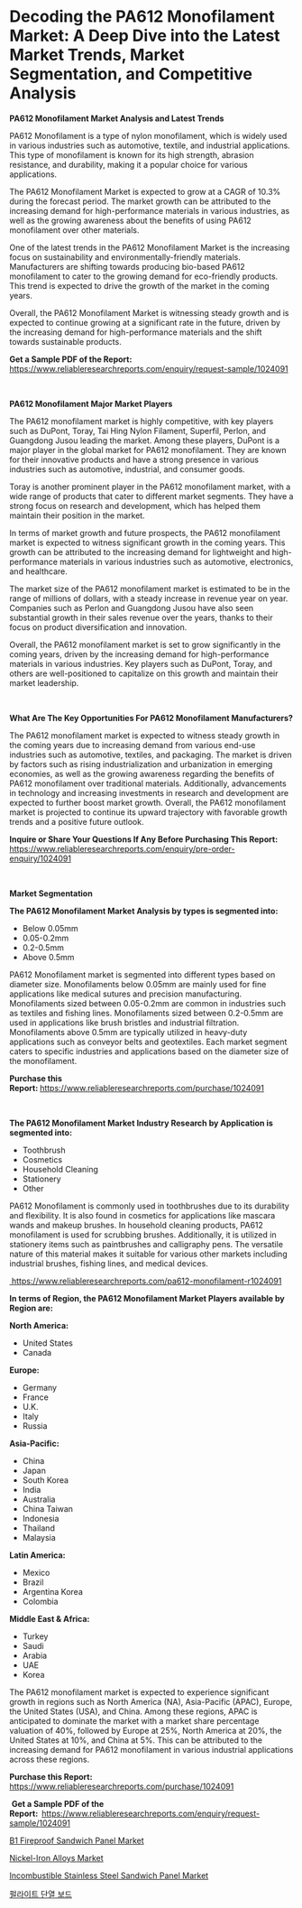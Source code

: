 <p><h1>Decoding the PA612 Monofilament Market: A Deep Dive into the Latest Market Trends, Market Segmentation, and Competitive Analysis</h1></p><p><strong>PA612 Monofilament Market Analysis and Latest Trends</strong></p>
<p><p>PA612 Monofilament is a type of nylon monofilament, which is widely used in various industries such as automotive, textile, and industrial applications. This type of monofilament is known for its high strength, abrasion resistance, and durability, making it a popular choice for various applications.</p><p>The PA612 Monofilament Market is expected to grow at a CAGR of 10.3% during the forecast period. The market growth can be attributed to the increasing demand for high-performance materials in various industries, as well as the growing awareness about the benefits of using PA612 monofilament over other materials.</p><p>One of the latest trends in the PA612 Monofilament Market is the increasing focus on sustainability and environmentally-friendly materials. Manufacturers are shifting towards producing bio-based PA612 monofilament to cater to the growing demand for eco-friendly products. This trend is expected to drive the growth of the market in the coming years.</p><p>Overall, the PA612 Monofilament Market is witnessing steady growth and is expected to continue growing at a significant rate in the future, driven by the increasing demand for high-performance materials and the shift towards sustainable products.</p></p>
<p><strong>Get a Sample PDF of the Report:&nbsp;</strong> <a href="https://www.reliableresearchreports.com/enquiry/request-sample/1024091">https://www.reliableresearchreports.com/enquiry/request-sample/1024091</a></p>
<p>&nbsp;</p>
<p><strong>PA612 Monofilament Major Market Players</strong></p>
<p><p>The PA612 monofilament market is highly competitive, with key players such as DuPont, Toray, Tai Hing Nylon Filament, Superfil, Perlon, and Guangdong Jusou leading the market. Among these players, DuPont is a major player in the global market for PA612 monofilament. They are known for their innovative products and have a strong presence in various industries such as automotive, industrial, and consumer goods.</p><p>Toray is another prominent player in the PA612 monofilament market, with a wide range of products that cater to different market segments. They have a strong focus on research and development, which has helped them maintain their position in the market.</p><p>In terms of market growth and future prospects, the PA612 monofilament market is expected to witness significant growth in the coming years. This growth can be attributed to the increasing demand for lightweight and high-performance materials in various industries such as automotive, electronics, and healthcare.</p><p>The market size of the PA612 monofilament market is estimated to be in the range of millions of dollars, with a steady increase in revenue year on year. Companies such as Perlon and Guangdong Jusou have also seen substantial growth in their sales revenue over the years, thanks to their focus on product diversification and innovation.</p><p>Overall, the PA612 monofilament market is set to grow significantly in the coming years, driven by the increasing demand for high-performance materials in various industries. Key players such as DuPont, Toray, and others are well-positioned to capitalize on this growth and maintain their market leadership.</p></p>
<p>&nbsp;</p>
<p><strong>What Are The Key Opportunities For PA612 Monofilament Manufacturers?</strong></p>
<p><p>The PA612 monofilament market is expected to witness steady growth in the coming years due to increasing demand from various end-use industries such as automotive, textiles, and packaging. The market is driven by factors such as rising industrialization and urbanization in emerging economies, as well as the growing awareness regarding the benefits of PA612 monofilament over traditional materials. Additionally, advancements in technology and increasing investments in research and development are expected to further boost market growth. Overall, the PA612 monofilament market is projected to continue its upward trajectory with favorable growth trends and a positive future outlook.</p></p>
<p><strong>Inquire or Share Your Questions If Any Before Purchasing This Report:</strong> <a href="https://www.reliableresearchreports.com/enquiry/pre-order-enquiry/1024091">https://www.reliableresearchreports.com/enquiry/pre-order-enquiry/1024091</a></p>
<p>&nbsp;</p>
<p><strong>Market Segmentation</strong></p>
<p><strong>The PA612 Monofilament Market Analysis by types is segmented into:</strong></p>
<p><ul><li>Below 0.05mm</li><li>0.05-0.2mm</li><li>0.2-0.5mm</li><li>Above 0.5mm</li></ul></p>
<p><p>PA612 Monofilament market is segmented into different types based on diameter size. Monofilaments below 0.05mm are mainly used for fine applications like medical sutures and precision manufacturing. Monofilaments sized between 0.05-0.2mm are common in industries such as textiles and fishing lines. Monofilaments sized between 0.2-0.5mm are used in applications like brush bristles and industrial filtration. Monofilaments above 0.5mm are typically utilized in heavy-duty applications such as conveyor belts and geotextiles. Each market segment caters to specific industries and applications based on the diameter size of the monofilament.</p></p>
<p><strong>Purchase this Report:&nbsp;</strong><a href="https://www.reliableresearchreports.com/purchase/1024091">https://www.reliableresearchreports.com/purchase/1024091</a></p>
<p>&nbsp;</p>
<p><strong>The PA612 Monofilament Market Industry Research by Application is segmented into:</strong></p>
<p><ul><li>Toothbrush</li><li>Cosmetics</li><li>Household Cleaning</li><li>Stationery</li><li>Other</li></ul></p>
<p><p>PA612 Monofilament is commonly used in toothbrushes due to its durability and flexibility. It is also found in cosmetics for applications like mascara wands and makeup brushes. In household cleaning products, PA612 monofilament is used for scrubbing brushes. Additionally, it is utilized in stationery items such as paintbrushes and calligraphy pens. The versatile nature of this material makes it suitable for various other markets including industrial brushes, fishing lines, and medical devices.</p></p>
<p><a href="https://www.reliableresearchreports.com/pa612-monofilament-r1024091">&nbsp;https://www.reliableresearchreports.com/pa612-monofilament-r1024091</a></p>
<p><strong>In terms of Region, the PA612 Monofilament Market Players available by Region are:</strong></p>
<p>
    <p> <strong> North America: </strong>
        <ul>
            <li>United States</li>
            <li>Canada</li>
        </ul>
        </p> 
    <p> <strong> Europe: </strong>
        <ul>
            <li>Germany</li>
            <li>France</li>
            <li>U.K.</li>
            <li>Italy</li>
            <li>Russia</li>
        </ul>
        </p> 
    <p> <strong> Asia-Pacific: </strong>
        <ul>
            <li>China</li>
            <li>Japan</li>
            <li>South Korea</li>
            <li>India</li>
            <li>Australia</li>
            <li>China Taiwan</li>
            <li>Indonesia</li>
            <li>Thailand</li>
            <li>Malaysia</li>
        </ul>
        </p> 
    <p> <strong> Latin America: </strong>
        <ul>
            <li>Mexico</li>
            <li>Brazil</li>
            <li>Argentina Korea</li>
            <li>Colombia</li>
        </ul>
        </p> 
    <p> <strong> Middle East & Africa: </strong>
        <ul>
            <li>Turkey</li>
            <li>Saudi</li>
            <li>Arabia</li>
            <li>UAE</li>
            <li>Korea</li>
        </ul>
    </p>
    </p>
<p><p>The PA612 monofilament market is expected to experience significant growth in regions such as North America (NA), Asia-Pacific (APAC), Europe, the United States (USA), and China. Among these regions, APAC is anticipated to dominate the market with a market share percentage valuation of 40%, followed by Europe at 25%, North America at 20%, the United States at 10%, and China at 5%. This can be attributed to the increasing demand for PA612 monofilament in various industrial applications across these regions.</p></p>
<p><strong>Purchase this Report: </strong><a href="https://www.reliableresearchreports.com/purchase/1024091">https://www.reliableresearchreports.com/purchase/1024091</a></p>
<p>&nbsp;<strong>Get a Sample PDF of the Report:&nbsp;&nbsp;</strong><a href="https://www.reliableresearchreports.com/enquiry/request-sample/1024091">https://www.reliableresearchreports.com/enquiry/request-sample/1024091</a></p>
<p><strong></strong></p>
<p><p><a href="https://github.com/EbonyHane1955/Market-Research-Report-List-1/blob/main/b1-fireproof-sandwich-panel-market.md">B1 Fireproof Sandwich Panel Market</a></p><p><a href="https://issuu.com/reportprime-2/docs/nickel-iron-alloys-market-size-2030.pptx">Nickel-Iron Alloys Market</a></p><p><a href="https://github.com/NaomieConner2023/Market-Research-Report-List-1/blob/main/incombustible-stainless-steel-sandwich-panel-market.md">Incombustible Stainless Steel Sandwich Panel Market</a></p><p><a href="https://github.com/RonSpencer61/Market-Research-Report-List-1/blob/main/454779354795.md">펄라이트 단열 보드</a></p></p>